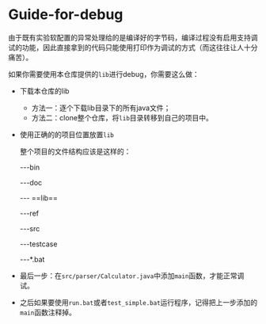 # Guide-for-debug

由于既有实验软配置的异常处理给的是编译好的字节码，编译过程没有启用支持调试的功能，因此直接拿到的代码只能使用打印作为调试的方式（而这往往让人十分痛苦）。

如果你需要使用本仓库提供的`lib`进行debug，你需要这么做：

+ 下载本仓库的lib
  + 方法一：逐个下载lib目录下的所有java文件；
  + 方法二：clone整个仓库，将`lib`目录转移到自己的项目中。

+ 使用正确的的项目位置放置`lib`

  整个项目的文件结构应该是这样的：

  ---bin

  ---doc

  --- ==lib==

  ---ref

  ---src

  ---testcase

  ---*.bat

+ 最后一步：在`src/parser/Calculator.java`中添加`main`函数，才能正常调试。

+ 之后如果要使用`run.bat`或者`test_simple.bat`运行程序，记得把上一步添加的`main`函数注释掉。
